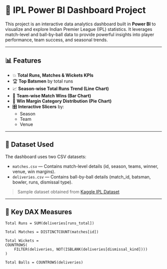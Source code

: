 # 🏏 IPL Power BI Dashboard Project

This project is an interactive data analytics dashboard built in **Power BI** to visualize and explore Indian Premier League (IPL) statistics. It leverages match-level and ball-by-ball data to provide powerful insights into player performance, team success, and seasonal trends.

---

## 📊 Features

- 💥 **Total Runs, Matches & Wickets KPIs**
- 🏆 **Top Batsmen** by total runs
- 📈 **Season-wise Total Runs Trend (Line Chart)**
- 🥇 **Team-wise Match Wins (Bar Chart)**
- 🧠 **Win Margin Category Distribution (Pie Chart)**
- 🎛 **Interactive Slicers** by:
  - Season
  - Team
  - Venue

---

## 📁 Dataset Used

The dashboard uses two CSV datasets:

- `matches.csv` — Contains match-level details (id, season, teams, winner, venue, win margins).
- `deliveries.csv` — Contains ball-by-ball details (match_id, batsman, bowler, runs, dismissal type).

> Sample dataset obtained from [Kaggle IPL Dataset](https://www.kaggle.com/datasets/vinayak123tyagi/ipl-complete-dataset-2008-2020)

---

## 🧮 Key DAX Measures

```dax
Total Runs = SUM(deliveries[runs_total])

Total Matches = DISTINCTCOUNT(matches[id])

Total Wickets = 
COUNTROWS(
    FILTER(deliveries, NOT(ISBLANK(deliveries[dismissal_kind])))
)

Total Balls = COUNTROWS(deliveries)
